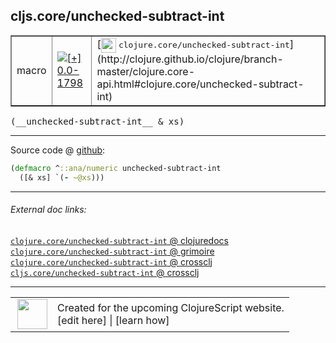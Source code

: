 ## cljs.core/unchecked-subtract-int



 <table border="1">
<tr>
<td>macro</td>
<td><a href="https://github.com/cljsinfo/cljs-api-docs/tree/0.0-1798"><img valign="middle" alt="[+] 0.0-1798" title="Added in 0.0-1798" src="https://img.shields.io/badge/+-0.0--1798-lightgrey.svg"></a> </td>
<td>
[<img height="24px" valign="middle" src="http://i.imgur.com/1GjPKvB.png"> <samp>clojure.core/unchecked-subtract-int</samp>](http://clojure.github.io/clojure/branch-master/clojure.core-api.html#clojure.core/unchecked-subtract-int)
</td>
</tr>
</table>


 <samp>
(__unchecked-subtract-int__ & xs)<br>
</samp>

---







Source code @ [github](https://github.com/clojure/clojurescript/blob/r2261/src/clj/cljs/core.clj#L425-L426):

```clj
(defmacro ^::ana/numeric unchecked-subtract-int
  ([& xs] `(- ~@xs)))
```

<!--
Repo - tag - source tree - lines:

 <pre>
clojurescript @ r2261
└── src
    └── clj
        └── cljs
            └── <ins>[core.clj:425-426](https://github.com/clojure/clojurescript/blob/r2261/src/clj/cljs/core.clj#L425-L426)</ins>
</pre>

-->

---



###### External doc links:

[`clojure.core/unchecked-subtract-int` @ clojuredocs](http://clojuredocs.org/clojure.core/unchecked-subtract-int)<br>
[`clojure.core/unchecked-subtract-int` @ grimoire](http://conj.io/store/v1/org.clojure/clojure/1.7.0-beta3/clj/clojure.core/unchecked-subtract-int/)<br>
[`clojure.core/unchecked-subtract-int` @ crossclj](http://crossclj.info/fun/clojure.core/unchecked-subtract-int.html)<br>
[`cljs.core/unchecked-subtract-int` @ crossclj](http://crossclj.info/fun/cljs.core/unchecked-subtract-int.html)<br>

---

 <table>
<tr><td>
<img valign="middle" align="right" width="48px" src="http://i.imgur.com/Hi20huC.png">
</td><td>
Created for the upcoming ClojureScript website.<br>
[edit here] | [learn how]
</td></tr></table>

[edit here]:https://github.com/cljsinfo/cljs-api-docs/blob/master/cljsdoc/cljs.core_unchecked-subtract-int.cljsdoc
[learn how]:https://github.com/cljsinfo/cljs-api-docs/wiki/cljsdoc-files

<!--

This information was too distracting to show to readers, but I'll leave it
commented here since it is helpful to:

- pretty-print the data used to generate this document
- and show how to retrieve that data



The API data for this symbol:

```clj
{:ns "cljs.core",
 :name "unchecked-subtract-int",
 :signature ["[& xs]"],
 :history [["+" "0.0-1798"]],
 :type "macro",
 :full-name-encode "cljs.core_unchecked-subtract-int",
 :source {:code "(defmacro ^::ana/numeric unchecked-subtract-int\n  ([& xs] `(- ~@xs)))",
          :title "Source code",
          :repo "clojurescript",
          :tag "r2261",
          :filename "src/clj/cljs/core.clj",
          :lines [425 426]},
 :full-name "cljs.core/unchecked-subtract-int",
 :clj-symbol "clojure.core/unchecked-subtract-int"}

```

Retrieve the API data for this symbol:

```clj
;; from Clojure REPL
(require '[clojure.edn :as edn])
(-> (slurp "https://raw.githubusercontent.com/cljsinfo/cljs-api-docs/catalog/cljs-api.edn")
    (edn/read-string)
    (get-in [:symbols "cljs.core/unchecked-subtract-int"]))
```

-->
